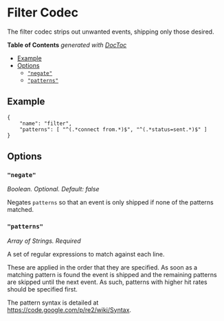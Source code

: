 # Filter Codec

The filter codec strips out unwanted events, shipping only those desired.

<!-- START doctoc generated TOC please keep comment here to allow auto update -->
<!-- DON'T EDIT THIS SECTION, INSTEAD RE-RUN doctoc TO UPDATE -->
**Table of Contents**  *generated with [DocToc](http://doctoc.herokuapp.com/)*

- [Example](#example)
- [Options](#options)
  - [`"negate"`](#negate)
  - [`"patterns"`](#patterns)

<!-- END doctoc generated TOC please keep comment here to allow auto update -->

## Example

	{
		"name": "filter",
		"patterns": [ "^(.*connect from.*)$", "^(.*status=sent.*)$" ]
	}

## Options

### `"negate"`

*Boolean. Optional. Default: false*

Negates `patterns` so that an event is only shipped if none of the patterns
matched.

### `"patterns"`

*Array of Strings. Required*

A set of regular expressions to match against each line.

These are applied in the order that they are specified. As soon as a matching
pattern is found the event is shipped and the remaining patterns are skipped
until the next event. As such, patterns with higher hit rates should be
specified first.

The pattern syntax is detailed at https://code.google.com/p/re2/wiki/Syntax.
